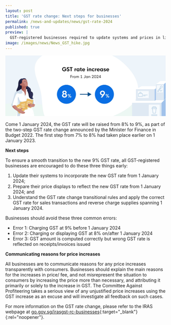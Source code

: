 ```yaml
---
layout: post
title: 'GST rate change: Next steps for businesses'
permalink: /news-and-updates/news/gst-rate-2024
published: true
preview: |
  GST-registered businesses required to update systems and prices in lieu of the new 9% GST rate from 1 January 2024.
image: /images/news/News_GST_hike.jpg
---
```


![GST-registered businesses required to update systems and prices in lieu of the new 9% GST rate from 1 January 2024.](/images/news/News_GST_hike.jpg)

Come 1 January 2024, the GST rate will be raised from 8% to 9%, as part of the two-step GST rate change announced by the Minister for Finance in Budget 2022. The first step from 7% to 8% had taken place earlier on 1 January 2023.

**Next steps**

To ensure a smooth transition to the new 9% GST rate, all GST-registered businesses are encouraged to  do these three things early:
1) Update their systems to incorporate the new GST rate from 1 January 2024;
2) Prepare their price displays to reflect the new GST rate from 1 January 2024; and
3) Understand the GST rate change transitional rules and apply the correct GST rate for sales transactions and reverse charge supplies spanning 1 January 2024.

Businesses should avoid these three common errors:
- Error 1: Charging GST at 9% before 1 January 2024
- Error 2: Charging or displaying GST at 8% on/after 1 January 2024
- Error 3: GST amount is computed correctly but wrong GST rate is reflected on receipts/invoices issued

**Communicating reasons for price increases**

All businesses are to communicate reasons for any price increases transparently with consumers. Businesses should explain the main reasons for the increases in price/ fee, and not misrepresent the situation to consumers by increasing the price more than necessary, and attributing it primarily or solely to the increase in GST. The Committee Against Profiteering takes a serious view of any unjustified price increases using the GST increase as an excuse and will investigate all feedback on such cases.

For more information on the GST rate change, please refer to the IRAS webpage at [go.gov.sg/irasgst-rc-businesses](https://go.gov.sg/irasgst-rc-businesses){:target="_blank"}{:rel="noopener"}.


<script src="/jquery/jquery.min.js"></script>
<script src="/jquery/bp-menu-new-tab.js"></script>
